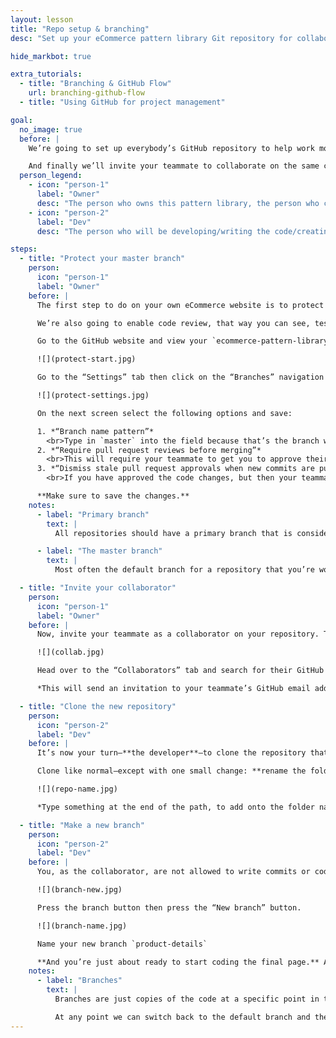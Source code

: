 ```yaml
---
layout: lesson
title: "Repo setup & branching"
desc: "Set up your eCommerce pattern library Git repository for collaboration and clone your teammate’s repo so you can start coding."

hide_markbot: true

extra_tutorials:
  - title: "Branching & GitHub Flow"
    url: branching-github-flow
  - title: "Using GitHub for project management"

goal:
  no_image: true
  before: |
    We’re going to set up everybody’s GitHub repository to help work more smoothly with your teammate.

    And finally we’ll invite your teammate to collaborate on the same code base in an isolated branch.
  person_legend:
    - icon: "person-1"
      label: "Owner"
      desc: "The person who owns this pattern library, the person who created all the patterns."
    - icon: "person-2"
      label: "Dev"
      desc: "The person who will be developing/writing the code/creating the new product details page."

steps:
  - title: "Protect your master branch"
    person:
      icon: "person-1"
      label: "Owner"
    before: |
      The first step to do on your own eCommerce website is to protect the `master` branch. This will prevent your teammate from overwriting any code that you’ve written without your permission.

      We’re also going to enable code review, that way you can see, test–and approve—their code before you put it back into your version.

      Go to the GitHub website and view your `ecommerce-pattern-library` repository.

      ![](protect-start.jpg)

      Go to the “Settings” tab then click on the “Branches” navigation item. Lower down the screen is a “Branch protection rules” setting: press “Add rule”.

      ![](protect-settings.jpg)

      On the next screen select the following options and save:

      1. *“Branch name pattern”*
        <br>Type in `master` into the field because that’s the branch we want to protect.
      2. *“Require pull request reviews before merging”*
        <br>This will require your teammate to get you to approve their code changes before they can be implemented into the `master` branch.
      3. *“Dismiss stale pull request approvals when new commits are pushed”*
        <br>If you have approved the code changes, but then your teammate creates a new commit, the approval will be voided.

      **Make sure to save the changes.**
    notes:
      - label: "Primary branch"
        text: |
          All repositories should have a primary branch that is considered to be a pristine copy of the code. We haven been following best practice by committing directly onto our primary branch.

      - label: "The master branch"
        text: |
          Most often the default branch for a repository that you’re working on (outside of this course) is called `master`. In our case our default branch is named `master`. I’ve done it this way so that every single repository that you fork is already a hosted website on GitHub; the `master` branch means: my repository should be a hosted website.

  - title: "Invite your collaborator"
    person:
      icon: "person-1"
      label: "Owner"
    before: |
      Now, invite your teammate as a collaborator on your repository. This will allow them code in the repository, get fresh updates & eventually put their code back into your version.

      ![](collab.jpg)

      Head over to the “Collaborators” tab and search for their GitHub username. Press “Add collaborator” when ready.

      *This will send an invitation to your teammate’s GitHub email address which they must accept.* **Consequently, you must head over to your own email now and accept the invitation from your teammate before continuing.**

  - title: "Clone the new repository"
    person:
      icon: "person-2"
      label: "Dev"
    before: |
      It’s now your turn—**the developer**—to clone the repository that you were just invited to. After accepting your invitation you will have access to the repository.

      Clone like normal—except with one small change: **rename the folder so you know which is which!**

      ![](repo-name.jpg)

      *Type something at the end of the path, to add onto the folder name that gets created, so it’s unique and you can tell the two eCommerce websites apart.*

  - title: "Make a new branch"
    person:
      icon: "person-2"
      label: "Dev"
    before: |
      You, as the collaborator, are not allowed to write commits or code directly to the `master` branch. So we need to make a new branch to work from.

      ![](branch-new.jpg)

      Press the branch button then press the “New branch” button.

      ![](branch-name.jpg)

      Name your new branch `product-details`

      **And you’re just about ready to start coding the final page.** All that’s left is a discussion with your teammate.
    notes:
      - label: "Branches"
        text: |
          Branches are just copies of the code at a specific point in time. By creating a new branch we are copying the code to an isolated environment that we can work without and not damage our pristine default branch.

          At any point we can switch back to the default branch and the code in our editor will automatically switch to how the code looks on that branch.
---
```

